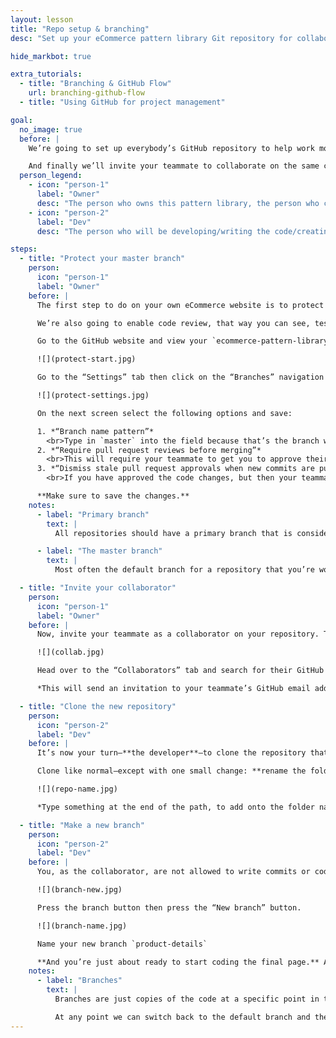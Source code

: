 ```yaml
---
layout: lesson
title: "Repo setup & branching"
desc: "Set up your eCommerce pattern library Git repository for collaboration and clone your teammate’s repo so you can start coding."

hide_markbot: true

extra_tutorials:
  - title: "Branching & GitHub Flow"
    url: branching-github-flow
  - title: "Using GitHub for project management"

goal:
  no_image: true
  before: |
    We’re going to set up everybody’s GitHub repository to help work more smoothly with your teammate.

    And finally we’ll invite your teammate to collaborate on the same code base in an isolated branch.
  person_legend:
    - icon: "person-1"
      label: "Owner"
      desc: "The person who owns this pattern library, the person who created all the patterns."
    - icon: "person-2"
      label: "Dev"
      desc: "The person who will be developing/writing the code/creating the new product details page."

steps:
  - title: "Protect your master branch"
    person:
      icon: "person-1"
      label: "Owner"
    before: |
      The first step to do on your own eCommerce website is to protect the `master` branch. This will prevent your teammate from overwriting any code that you’ve written without your permission.

      We’re also going to enable code review, that way you can see, test–and approve—their code before you put it back into your version.

      Go to the GitHub website and view your `ecommerce-pattern-library` repository.

      ![](protect-start.jpg)

      Go to the “Settings” tab then click on the “Branches” navigation item. Lower down the screen is a “Branch protection rules” setting: press “Add rule”.

      ![](protect-settings.jpg)

      On the next screen select the following options and save:

      1. *“Branch name pattern”*
        <br>Type in `master` into the field because that’s the branch we want to protect.
      2. *“Require pull request reviews before merging”*
        <br>This will require your teammate to get you to approve their code changes before they can be implemented into the `master` branch.
      3. *“Dismiss stale pull request approvals when new commits are pushed”*
        <br>If you have approved the code changes, but then your teammate creates a new commit, the approval will be voided.

      **Make sure to save the changes.**
    notes:
      - label: "Primary branch"
        text: |
          All repositories should have a primary branch that is considered to be a pristine copy of the code. We haven been following best practice by committing directly onto our primary branch.

      - label: "The master branch"
        text: |
          Most often the default branch for a repository that you’re working on (outside of this course) is called `master`. In our case our default branch is named `master`. I’ve done it this way so that every single repository that you fork is already a hosted website on GitHub; the `master` branch means: my repository should be a hosted website.

  - title: "Invite your collaborator"
    person:
      icon: "person-1"
      label: "Owner"
    before: |
      Now, invite your teammate as a collaborator on your repository. This will allow them code in the repository, get fresh updates & eventually put their code back into your version.

      ![](collab.jpg)

      Head over to the “Collaborators” tab and search for their GitHub username. Press “Add collaborator” when ready.

      *This will send an invitation to your teammate’s GitHub email address which they must accept.* **Consequently, you must head over to your own email now and accept the invitation from your teammate before continuing.**

  - title: "Clone the new repository"
    person:
      icon: "person-2"
      label: "Dev"
    before: |
      It’s now your turn—**the developer**—to clone the repository that you were just invited to. After accepting your invitation you will have access to the repository.

      Clone like normal—except with one small change: **rename the folder so you know which is which!**

      ![](repo-name.jpg)

      *Type something at the end of the path, to add onto the folder name that gets created, so it’s unique and you can tell the two eCommerce websites apart.*

  - title: "Make a new branch"
    person:
      icon: "person-2"
      label: "Dev"
    before: |
      You, as the collaborator, are not allowed to write commits or code directly to the `master` branch. So we need to make a new branch to work from.

      ![](branch-new.jpg)

      Press the branch button then press the “New branch” button.

      ![](branch-name.jpg)

      Name your new branch `product-details`

      **And you’re just about ready to start coding the final page.** All that’s left is a discussion with your teammate.
    notes:
      - label: "Branches"
        text: |
          Branches are just copies of the code at a specific point in time. By creating a new branch we are copying the code to an isolated environment that we can work without and not damage our pristine default branch.

          At any point we can switch back to the default branch and the code in our editor will automatically switch to how the code looks on that branch.
---
```

